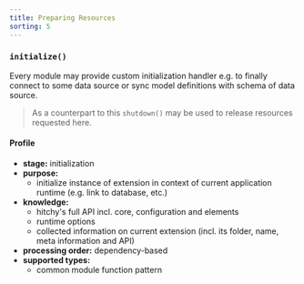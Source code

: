 ```yaml
---
title: Preparing Resources
sorting: 5
---
```


### `initialize()`

Every module may provide custom initialization handler e.g. to finally connect to some data source or sync model definitions with schema of data source.

> As a counterpart to this `shutdown()` may be used to release resources requested here.

#### Profile

* **stage:** initialization
* **purpose:** 
  * initialize instance of extension in context of current application runtime (e.g. link to database, etc.)
* **knowledge:**
  * hitchy's full API incl. core, configuration and elements
  * runtime options
  * collected information on current extension (incl. its folder, name, meta information and API)
* **processing order:** dependency-based
* **supported types:** 
  * common module function pattern
